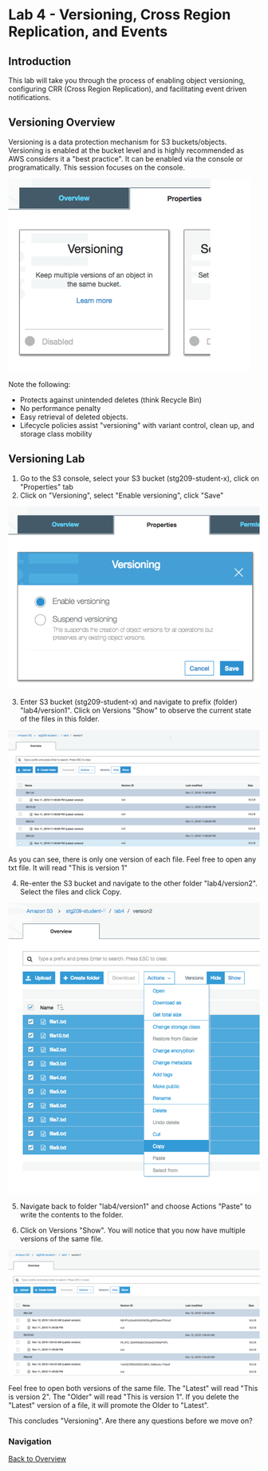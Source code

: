 # Lab 4 - Versioning, Cross Region Replication, and Events

## Introduction
This lab will take you through the process of enabling object versioning, configuring CRR (Cross Region Replication), and facilitating event driven notifications.

## Versioning Overview
Versioning is a data protection mechanism for S3 buckets/objects. Versioning is enabled at the bucket level and is highly recommended as AWS considers it a "best practice". It can be enabled via the console or programatically. This session focuses on the console.

 ![Version View](../images/4-versioning-1.png)

Note the following:

* Protects against unintended deletes (think Recycle Bin)
* No performance penalty
* Easy retrieval of deleted objects.
* Lifecycle policies assist "versioning" with variant control, clean up, and storage class mobility

## Versioning Lab

1. Go to the S3 console, select your S3 bucket (stg209-student-x), click on "Properties" tab
2. Click on "Versioning", select "Enable versioning", click "Save"

 ![Enable Versioning](../images/4-versioning-2.png)

3. Enter S3 bucket (stg209-student-x) and navigate to prefix (folder) "lab4/version1". Click on Versions "Show" to observe the current state of the files in this folder.

 ![View Versions](../images/4-versioning-3.png)

As you can see, there is only one version of each file. Feel free to open any txt file.  It will read "This is version 1"

4. Re-enter the S3 bucket and navigate to the other folder "lab4/version2". Select the files and click Copy.

 ![Copy Version1](../images/4-versioning-4.png)
 
5. Navigate back to folder "lab4/version1" and choose Actions "Paste" to write the contents to the folder.

6. Click on Versions "Show". You will notice that you now have multiple versions of the same file.

 ![Display Versions](../images/4-versioning-5.png)
 
Feel free to open both versions of the same file. The "Latest" will read "This is version 2". The "Older" will read "This is version 1".  If you delete the "Latest" version of a file, it will promote the Older to "Latest".  

This concludes "Versioning".  Are there any questions before we move on?





### Navigation


[Back to Overview](../README.md)
